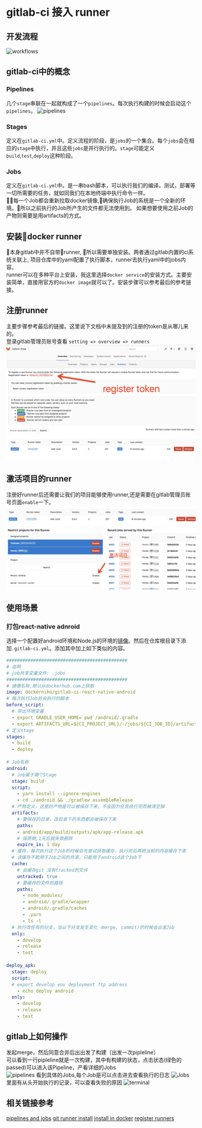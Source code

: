 gitlab-ci 接入 runner
=========================================
## 开发流程
![workflows](https://docs.gitlab.com/ee/ci/img/pipelines-goal.svg)
## gitlab-ci中的概念
### Pipelines  
几个`stage`串联在一起就构成了一个`pipelines`。每次执行构建的时候会启动这个`pipelines`。
![pipelines](https://docs.gitlab.com/ee/ci/img/pipelines.png)
### Stages
定义在`gitlab-ci.yml`中。定义流程的阶段，是`jobs`的一个集合。每个`jobs`会在相应的`stage`中执行，并且这些`jobs`是并行执行的。`stage`可能定义`build`,`test`,`deploy`这种阶段。
### Jobs
定义在`gitlab-ci.yml`中。是一串bash脚本，可以执行我们的编译，测试，部署等一切所需要的任务，就如同我们在本地终端中执行命令一样。  
每一个Job都会重新拉取docker镜像,确保执行Job的系统是一个全新的环境。所以之前执行的Job所产生的文件都无法使用到。 
如果想要使用之前Job的产物则需要是用artifacts的方式。

## 安装docker runner
本身gitlab中并不自带runner, 所以需要单独安装。两者通过gitlab内置的ci系统关联上, 项目仓库中的yaml配置了执行脚本，runner去执行yaml中的jobs内容。  
runner可以在多种平台上安装，我这里选择`docker service`的安装方式。主要安装简单，直接用官方的`docker image`就可以了。安装步骤可以参考最后的参考链接。  
## 注册runner
主要步骤参考最后的链接。这里说下文档中未提及到的注册的token是从哪儿来的。  
登录gitlab管理员账号查看 `setting => overview => runners`
![registration token](./asset/runner_in_docker/register_token.png)
## 激活项目的runner
注册好runner后还需要让我们的项目能够使用runner,还是需要在gitlab管理员账号页面`enable`一下。 
![enter edit](./asset/runner_in_docker/enter_edit.png)
![enbalbe runner](./asset/runner_in_docker/enable.png)
## 使用场景
### 打包react-native adnroid
选择一个配置好android环境和Node.js的环境的[镜像](https://hub.docker.com/r/dockerniko/gitlab-ci-react-native-android/)。然后在仓库根目录下添加`.gitlab-ci.yml`。添加其中加上如下类似的内容。
```yaml
#############################################
# 说明
# job共享变量文件: .jobs
#############################################
# 镜像名称,默认从dockerhub.com上获取
image: dockerniko/gitlab-ci-react-native-android
# 每次执行Job前会执行的脚本
before_script:
  # 导出环境变量
  - export GRADLE_USER_HOME=`pwd`/android/.gradle
  - export ARTIFACTS_URL=${CI_PROJECT_URL}/-/jobs/${CI_JOB_ID}/artifacts/raw/android/app/build/outputs/apk/app-release.apk
# 定义stage
stages:
  - build
  - deploy

# Job名称
android: 
  # Job属于哪个Stage
  stage: build
  script:
    - yarn install --ignore-engines
    - cd ./android && ./gradlew assembleRelease
  # 产物定义，这里的产物是可以被保存下来，不会因为任务执行完而被清空掉
  artifacts:
    # 要保存的目录，改目录下的东西都会被保存下来
    paths:
    - android/app/build/outputs/apk/app-release.apk
    # 保质期,1天后就失效删除
    expire_in: 1 day
  # 缓存，每次执行这个Job的时候会先尝试获取缓存，执行完后再把当前的内容缓存下来
  # 该缓存不能用于Job之间的共享，只能用于android这个Job下
  cache:
    # 会缓存git 没有tracked的文件
    untracked: true
    # 要缓存的文件的路径
    paths:
      - node_modules/
      - android/.gradle/wrapper
      - android/.gradle/caches
      - .yarn
      - ls -l
  # 执行改任务的分支，当以下分支发生变化（merge, commit)的时候会出发Job
  only:
    - develop
    - release
    - test

deploy_apk:
  stage: deploy
  script: 
  # export develop env deployment ftp address
    - echo deploy android
  only:
    - develop
    - release
    - test

```

## gitlab上如何操作
发起merge，然后同意合并后出出发了构建（出发一次pipleline）  
可以看到一行pipleline就是一次构建，其中有构建的状态，点击状态(绿色的passed)可以进入该Pipeline，产看详细的Jobs  
![pipelines]()
看到具体的Jobs,每个Job是可以点击进去查看执行的日志
![Jobs]()
里面有从头开始执行的记录，可以查看失败的原因
![terminal]()
## 相关链接参考
[pipelines and jobs](https://docs.gitlab.com/ee/ci/pipelines.html)
[git runner install](https://docs.gitlab.com/runner/install/index.html)
[install in docker](https://docs.gitlab.com/runner/install/docker.html)
[register runners](https://docs.gitlab.com/runner/register/index.html#docker)
